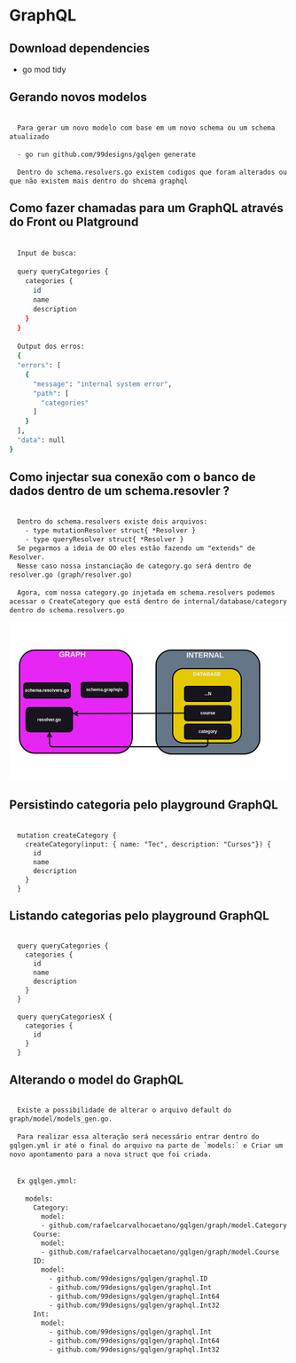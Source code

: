 # GraphQL

## Download dependencies

- go mod tidy

## Gerando novos modelos

```view

  Para gerar um novo modelo com base em um novo schema ou um schema atualizado

  - go run github.com/99designs/gqlgen generate

  Dentro do schema.resolvers.go existem codigos que foram alterados ou que não existem mais dentro do shcema graphql

```

## Como fazer chamadas para um GraphQL através do Front ou Platground

```bash

  Input de busca:

  query queryCategories {
    categories {
      id
      name
      description
    }
  }

  Output dos erros:
  {
  "errors": [
    {
      "message": "internal system error",
      "path": [
        "categories"
      ]
    }
  ],
  "data": null
}

```

## Como injectar sua conexão com o banco de dados dentro de um schema.resovler ?

```view

  Dentro do schema.resolvers existe dois arquivos:
    - type mutationResolver struct{ *Resolver }
    - type queryResolver struct{ *Resolver }
  Se pegarmos a ideia de OO eles estão fazendo um "extends" de Resolver.
  Nesse caso nossa instanciação de category.go será dentro de resolver.go (graph/resolver.go)

  Agora, com nossa category.go injetada em schema.resolvers podemos acessar o CreateCategory que está dentro de internal/database/category dentro do schema.resolvers.go

```

![plot](./fluxo.png)

## Persistindo categoria pelo playground GraphQL

```view

  mutation createCategory {
    createCategory(input: { name: "Tec", description: "Cursos"}) {
      id
      name
      description
    }
  }

```

## Listando categorias pelo playground GraphQL

```view

  query queryCategories {
    categories {
      id
      name
      description
    }
  }

  query queryCategoriesX {
    categories {
      id
    }
  }

```

## Alterando o model do GraphQL

```view

  Existe a possibilidade de alterar o arquivo default do graph/model/models_gen.go.

  Para realizar essa alteração será necessário entrar dentro do gqlgen.yml ir até o final do arquivo na parte de `models:` e Criar um novo apontamento para a nova struct que foi criada.


  Ex gqlgen.ymnl:

    models:
      Category:
        model:
        - github.com/rafaelcarvalhocaetano/gqlgen/graph/model.Category
      Course:
        model:
        - github.com/rafaelcarvalhocaetano/gqlgen/graph/model.Course
      ID:
        model:
          - github.com/99designs/gqlgen/graphql.ID
          - github.com/99designs/gqlgen/graphql.Int
          - github.com/99designs/gqlgen/graphql.Int64
          - github.com/99designs/gqlgen/graphql.Int32
      Int:
        model:
          - github.com/99designs/gqlgen/graphql.Int
          - github.com/99designs/gqlgen/graphql.Int64
          - github.com/99designs/gqlgen/graphql.Int32


```
